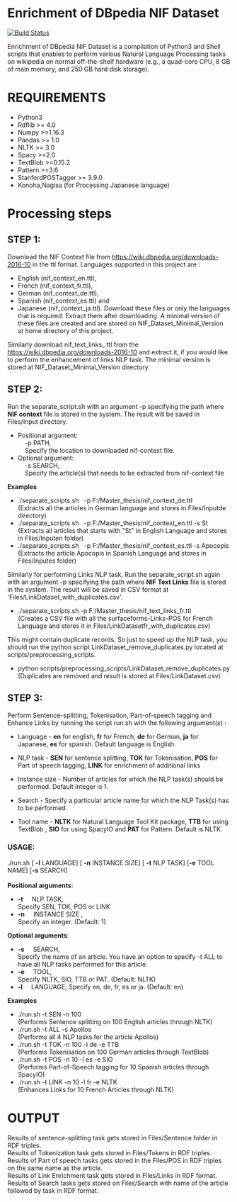 # Enrichment of DBpedia NIF Dataset

[![Build Status](https://travis-ci.org/joemccann/dillinger.svg?branch=master)](https://travis-ci.org/joemccann/dillinger)

Enrichment of DBpedia NIF Dataset is a compilation of Python3 and Shell scripts that enables to perform various Natural Language Processing tasks on wikipedia on normal off-the-shelf hardware (e.g., a quad-core CPU, 8 GB of main memory, and 250 GB hard disk 
storage). 

# REQUIREMENTS
- Python3
- Rdflib >= 4.0
- Numpy >=1.16.3 
- Pandas >= 1.0
- NLTK >= 3.0 
- Spacy >=2.0 
- TextBlob >=0.15.2 
- Pattern >=3.6
- StanfordPOSTagger >= 3.9.0
- Konoha,Nagisa (for Processing Japanese language)

# Processing steps
  ## STEP 1: 
Download the NIF Context file from https://wiki.dbpedia.org/downloads-2016-10 in the ttl format. Languages supported in this project are :
 - English (nif_context_en.ttl), 
 - French (nif_context_fr.ttl), 
 - German (nif_context_de.ttl), 
 - Spanish (nif_context_es.ttl) and 
 - Japanese (nif_context_ja.ttl). 
Download these files or only the languages that is required. Extract them after downloading. A minimal version of these files are created and are stored on NIF_Dataset_Minimal_Version at home directory of this project.
 
Similarly download nif_text_links_<language>.ttl from the https://wiki.dbpedia.org/downloads-2016-10 and extract it, if you would like to perform the enhancement of links NLP task. The minimal version is stored
at NIF_Dataset_Minimal_Version directory.


 ## STEP 2:
Run the separate_script.sh with an argument -p specifying the path where **NIF context** file is stored in the system. The result will be saved in Files/Input<language> directory. 
 - Positional argument:  
&nbsp; &nbsp; -p PATH,  
&nbsp; &nbsp;  Specify the location to downloaded nif-context file. 
 - Optional argument: \
&nbsp; &nbsp; -s SEARCH, \
&nbsp; &nbsp; Specify the article(s) that needs to be extracted from nif-context file

__Examples__
 - ./separate_scripts.sh &nbsp; -p F:/Master_thesis/nif_context_de.ttl \
 (Extracts all the articles in German language and stores in Files/Inputde directory)
 - ./separate_scripts.sh &nbsp; -p F:/Master_thesis/nif_context_en.ttl -s St \
 (Extracts all articles that starts with "St" in English Language and stores in Files/Inputen folder)
- ./separate_scripts.sh &nbsp; -p F:/Master_thesis/nif_context_es.ttl -s Apocopis \
(Extracts the article Apocopis in Spanish Language and stores in Files/Inputes folder)

Similarly for performing Links NLP task, Run the separate_script.sh again with an argument -p specifying the path where **NIF Text Links** file is stored in the system. The result will be saved in CSV format at 'Files/LinkDataset<language>_with_duplicates.csv'. 
- ./separate_scripts.sh -p F:/Master_thesis/nif_text_links_fr.ttl \
(Creates a CSV file with all the surfaceforms-Links-POS for French Language and stores it in  Files/LinkDatasetfr_with_duplicates.csv)

This might contain duplicate records. So just to speed up the NLP task, you should run the python script LinkDataset_remove_duplicates.py located at scripts/preprocessing_scripts.
- python scripts/preprocessing_scripts/LinkDataset_remove_duplicates.py \
(Duplicates are removed and result is stored at Files/LinkDataset<lang>.csv)


## STEP 3:
Perform Sentence-splitting, Tokenisation, Part-of-speech tagging and Enhance Links by running the script run.sh with the following argument(s) :
- Language - **en** for english, **fr** for French, **de** for German, **ja** for Japanese, **es** for spanish. Default language is English.

- NLP task - **SEN** for sentence splitting, **TOK** for Tokenisation, **POS** for Part of speech tagging, **LINK** for enrichment of additional links

- Instance size - Number of articles for which the NLP task(s) should be performed. Default integer is 1.

- Search - Specify a particular article name for which the NLP Task(s) has to be performed.

- Tool name - **NLTK** for Natural Language Tool Kit package, **TTB** for using TextBlob , **SIO** for using SpacyIO and **PAT** for Pattern. Default is NLTK.	

### USAGE:

 ./run.sh [ **-l** LANGUAGE] [ **-n** INSTANCE SIZE] [ **-t** NLP TASK] [**-e** TOOL NAME] [**-s** SEARCH] \
 \
**Positional arguments**:
- **-t** &nbsp; &nbsp; NLP TASK,            
Specify SEN, TOK, POS or LINK
- **-n** &nbsp; &nbsp; INSTANCE SIZE ,          
Specify an integer. (Default: 1)
  
**Optional arguments**:
- **-s** &nbsp; &nbsp; SEARCH,            
Specify the name of an article. You have an option to specify -t ALL to have all NLP tasks performed for this article.
- **-e** &nbsp; &nbsp; TOOL,              
Specify NLTK, SIO, TTB or PAT. (Default: NLTK)
- **-l** &nbsp; &nbsp; LANGUAGE, 
Specify en, de, fr, es or ja. (Default: en)

**Examples**
- ./run.sh -t SEN -n 100 \
(Performs Sentence splitting on 100 English articles through NLTK)  
- ./run.sh -t ALL -s Apollos \
(Performs all 4 NLP tasks for the article Apollos)
- ./run.sh -t TOK -n 100 -l de -e TTB \
(Performs Tokenisation on 100 German articles through TextBlob)
- ./run.sh -t POS -n 10 -l es -e SIO \
(Performs Part-of-Speech tagging for 10 Spanish articles through SpacyIO)
- ./run.sh -t LINK -n 10 -l fr -e NLTK \
(Enhances Links for 10 French Articles through NLTK)
	
# OUTPUT
Results of sentence-splitting task gets stored in Files/Sentence folder in RDF triples. \
Results of Tokenization task gets stored in Files/Tokens in RDF triples. \
Results of Part of speech tasks gets stored in the Files/POS in RDF triples on the same name as the article. \
Results of Link Enrichment task gets stored in Files/Links in RDF format. \
Results of Search tasks gets stored on Files/Search with name of the article followed by task in RDF format.	

